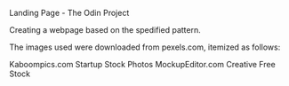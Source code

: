 Landing Page - The Odin Project

Creating a webpage based on the spedified pattern.

The images used were downloaded from pexels.com, itemized as follows:

Kaboompics.com
Startup Stock Photos
MockupEditor.com
Creative Free Stock